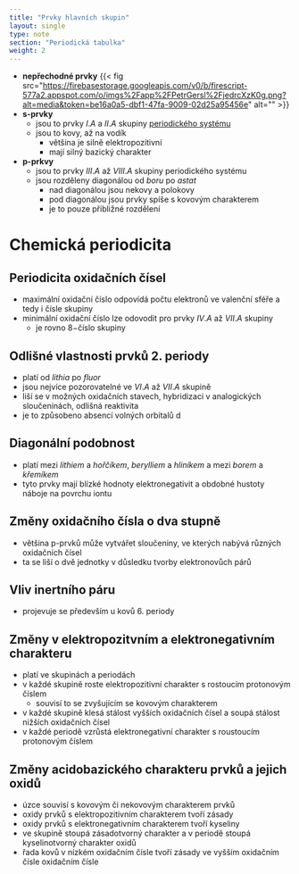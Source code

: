 ```yaml
---
title: "Prvky hlavních skupin"
layout: single
type: note
section: "Periodická tabulka"
weight: 2
---
```

- **nepřechodné prvky**
    {{< fig src="https://firebasestorage.googleapis.com/v0/b/firescript-577a2.appspot.com/o/imgs%2Fapp%2FPetrGersl%2FjedrcXzK0g.png?alt=media&token=be16a0a5-dbf1-47fa-9009-02d25a95456e" alt="" >}}
- **s-prvky**
    - jsou to prvky $I.A$ a $II.A$ skupiny [periodického systému](/notes/research/chemistry/inorganic-chemistry/periodic-table/periodic-table-of-elements)
    - jsou to kovy, až na vodík
        - většina je silně elektropozitivní
        - mají silný bazický charakter
- **p-prkvy**
    - jsou to prvky $III.A$ až $VIII.A$ skupiny periodického systému
    - jsou rozděleny diagonálou od _boru_ po _astat_
        - nad diagonálou jsou nekovy a polokovy
        - pod diagonálou jsou prvky spíše s kovovým charakterem
        - je to pouze přibližné rozdělení
# Chemická periodicita
## Periodicita oxidačních čísel
- maximální oxidační číslo odpovídá počtu elektronů ve valenční sféře a tedy i čísle skupiny
- minimální oxidační číslo lze odovodit pro prvky $IV.A$ až $VII.A$ skupiny
    - je rovno $8-$číslo skupiny
## Odlišné vlastnosti prvků 2. periody
- platí od _lithia_ po _fluor_
- jsou nejvíce pozorovatelné ve $VI.A$ až $VII.A$ skupině
- liší se v možných oxidačních stavech, hybridizaci v analogických sloučeninách, odlišná reaktivita
- je to způsobeno absencí volných orbitalů d
## Diagonální podobnost
- platí mezi _lithiem_ a _hořčíkem_, _berylliem_ a _hliníkem_ a mezi _borem_ a _křemíkem_
- tyto prvky mají blízké hodnoty elektronegativit a obdobné hustoty náboje na povrchu iontu
## Změny oxidačního čísla o dva stupně
- většina p-prvků může vytvářet sloučeniny, ve kterých nabývá různých oxidačních čísel
- ta se liší o dvě jednotky v důsledku tvorby elektronovůch párů
## Vliv inertního páru
- projevuje se především u kovů 6. periody
## Změny v elektropozitvním a elektronegativním charakteru
- platí ve skupinách a periodách
- v každé skupině roste elektropozitivní charakter s rostoucím protonovým číslem
    - souvisí to se zvyšujícím se kovovým charakterem
- v každé skupině klesá stálost vyšších oxidačních čísel a soupá stálost nižších oxidačních čísel
- v každé periodě vzrůstá elektronegativní charakter s roustoucím protonovým číslem
## Změny acidobazického charakteru prvků a jejich oxidů
- úzce souvisí s kovovým či nekovovým charakterem prvků
- oxidy prvků s elektropozitivním charakterem tvoří zásady
- oxidy prvků s elektronegativním charakterem tvoří kyseliny
- ve skupině stoupá zásadotvorný charakter a v periodě stoupá kyselinotvorný charakter oxidů
- řada kovů v nízkém oxidačním čísle tvoří zásady ve vyšším oxidačním čísle
 oxidačním čísle
